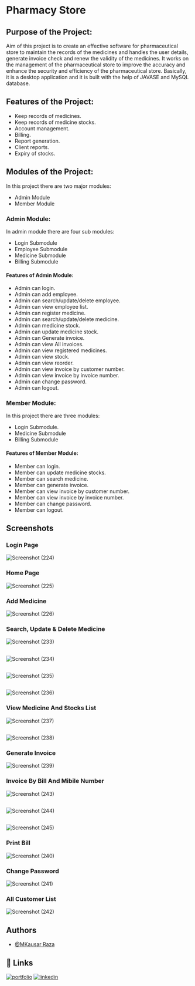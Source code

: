 # Pharmacy Store
## Purpose of the Project:
Aim of this project is to create an effective software for pharmaceutical store to maintain the records of the
medicines and handles the user details, generate invoice check and renew the validity of the medicines.
It works on the management of the pharmaceutical store to improve the accuracy and enhance the security
and efficiency of the pharmaceutical store.
Basically, it is a desktop application and it is built with the help of JAVASE and MySQL database.
## Features of the Project:
- Keep records of medicines.
- Keep records of medicine stocks.
- Account management.
- Billing.
- Report generation.
- Client reports.
- Expiry of stocks.
## Modules of the Project:
In this project there are two major modules:
- Admin Module
- Member Module
### Admin Module:
In admin module there are four sub modules:
- Login Submodule
- Employee Submodule
- Medicine Submodule
- Billing Submodule

#### Features of Admin Module:
- Admin can login.
- Admin can add employee.
- Admin can search/update/delete employee.
- Admin can view employee list.
- Admin can register medicine.
- Admin can search/update/delete medicine.
- Admin can medicine stock.
- Admin can update medicine stock.
- Admin can Generate invoice.
- Admin can view All invoices.
- Admin can view registered medicines.
- Admin can view stock.
- Admin can view reorder.
- Admin can view invoice by customer number.
- Admin can view invoice by invoice number.
- Admin can change password.
- Admin can logout.

### Member Module:
In this project there are three modules:
- Login Submodule.
- Medicine Submodule
- Billing Submodule

#### Features of Member Module:
- Member can login.
- Member can update medicine stocks.
- Member can search medicine.
- Member can generate invoice.
- Member can view invoice by customer number.
- Member can view invoice by invoice number.
- Member can change password.
- Member can logout.

## Screenshots

### Login Page
![Screenshot (224)](https://user-images.githubusercontent.com/95666818/213918847-a7adabea-8a20-4953-aea3-911dfc0ce655.png)

### Home Page
![Screenshot (225)](https://user-images.githubusercontent.com/95666818/213918858-c656d3fa-edbe-45b8-b36b-4cfe599c312a.png)

### Add Medicine
![Screenshot (226)](https://user-images.githubusercontent.com/95666818/213918870-3df3daf5-d13b-4746-a757-47a97de2cdb2.png)

### Search, Update & Delete Medicine
![Screenshot (233)](https://user-images.githubusercontent.com/95666818/213918708-4cbbaf4e-30c0-4e8a-bc43-3ddb55fb037b.png)
##
![Screenshot (234)](https://user-images.githubusercontent.com/95666818/213918735-3d0f7a78-50b6-4917-83b5-e24e87e61470.png)
##
![Screenshot (235)](https://user-images.githubusercontent.com/95666818/213918736-44cf21c8-6252-4795-99d5-06061ae1b046.png)
##
![Screenshot (236)](https://user-images.githubusercontent.com/95666818/213918742-59fe17d9-6eb3-43ac-a07e-d97206ad6b2b.png)

### View Medicine And Stocks List
![Screenshot (237)](https://user-images.githubusercontent.com/95666818/213918894-2b311701-ece9-4560-bc64-409b0e965454.png)
##
![Screenshot (238)](https://user-images.githubusercontent.com/95666818/213918898-9ee424c7-c839-4204-b393-c51c3ed22990.png)

### Generate Invoice
![Screenshot (239)](https://user-images.githubusercontent.com/95666818/213918934-d71d3c2f-e104-4a71-bb52-1277da62ce9d.png)

### Invoice By Bill And Mibile Number
![Screenshot (243)](https://user-images.githubusercontent.com/95666818/213919024-65efa0b4-3e96-4d17-853a-04a2f2f12be2.png)
##
![Screenshot (244)](https://user-images.githubusercontent.com/95666818/213919029-22c1b925-7bbf-42c8-ad7a-f0da82a4d789.png)
##
![Screenshot (245)](https://user-images.githubusercontent.com/95666818/213918987-97805c29-8879-497b-9d88-c3a942c69450.png)

### Print Bill
![Screenshot (240)](https://user-images.githubusercontent.com/95666818/213918942-3c16c9d1-ce20-42b3-82b3-9c3ec786f935.png)

### Change Password
![Screenshot (241)](https://user-images.githubusercontent.com/95666818/213919090-3cd5583d-c9c7-45af-97c5-c30be15a69ac.png)

### All Customer List
![Screenshot (242)](https://user-images.githubusercontent.com/95666818/213919095-df5688a4-5d82-48aa-b353-52bc735b0b21.png)

## Authors
- [@MKausar Raza ](https://github.com/KnowledgeMarkg)


## 🔗 Links
[![portfolio](https://img.shields.io/badge/my_portfolio-000?style=for-the-badge&logo=ko-fi&logoColor=white)](https://knowledgemarkg.com/)
[![linkedin](https://img.shields.io/badge/linkedin-0A66C2?style=for-the-badge&logo=linkedin&logoColor=white)](https://www.linkedin.com/in/kausar-raza86/)
